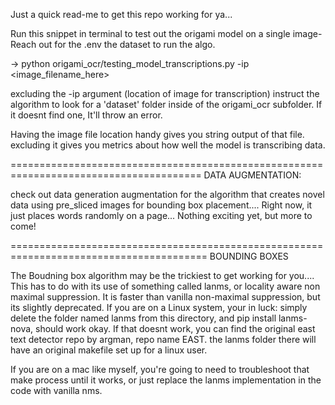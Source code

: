Just a quick read-me to get this repo working for ya...

Run this snippet in terminal to test out the origami model on a single image-
Reach out for the .env the dataset to run the algo. 

-> python origami_ocr/testing_model_transcriptions.py -ip <image_filename_here>

excluding the -ip argument (location of image for transcription) instruct
the algorithm to look for a 'dataset' folder inside of the origami_ocr subfolder. 
If it doesnt find one, It'll throw an error.

Having the image file location handy gives you string output of that file. excluding it
gives you metrics about how well the model is transcribing data. 

=======================================================================================
DATA AUGMENTATION:

check out data generation augmentation for the algorithm that creates novel data using 
pre_sliced images for bounding box placement.... Right now, it just places words randomly
on a page... Nothing exciting yet, but more to come!

========================================================================================
BOUNDING BOXES

The Boudning box algorithm may be the trickiest to get working for you.... This has to do with
its use of something called lanms, or locality aware non maximal suppression. It is faster than 
vanilla non-maximal suppression, but its slightly deprecated. If you are on a Linux system, your in luck:
simply delete the folder named lanms from this directory, and pip install lanms-nova, should work okay.
If that doesnt work, you can find the original east text detector repo by argman, repo name EAST.
the lanms folder there will have an original makefile set up for a linux user.

If you are on a mac like myself, you're going to need to troubleshoot that make process until it works, or just
replace the lanms implementation in the code with vanilla nms. 

